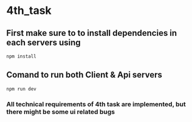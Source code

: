 # 4th_task
## First make sure to to install dependencies in each servers using 
    npm install
## Comand to run both Client & Api servers 
    npm run dev


### All technical requirements of 4th task are implemented, but there might be some ui related bugs
